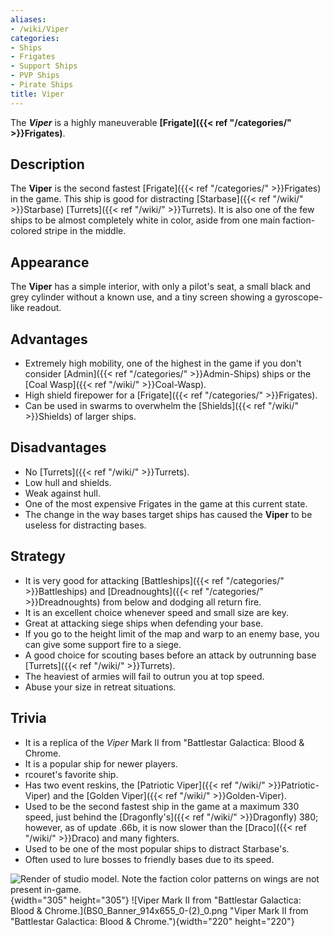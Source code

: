 ```yaml
---
aliases:
- /wiki/Viper
categories:
- Ships
- Frigates
- Support Ships
- PVP Ships
- Pirate Ships
title: Viper
---
```


The **_Viper_** is a highly maneuverable **[Frigate]({{< ref "/categories/" >}}Frigates)**. 

## Description

The **Viper** is the second fastest [Frigate]({{< ref "/categories/" >}}Frigates) in the game. This ship is good for distracting [Starbase]({{< ref "/wiki/" >}}Starbase) [Turrets]({{< ref "/wiki/" >}}Turrets). It is also one of the few ships to be almost completely white in color, aside from one main faction-colored stripe in the middle.

## Appearance

The **Viper** has a simple interior, with only a pilot's seat, a small black and grey cylinder without a known use, and a tiny screen showing a gyroscope-like readout.

## Advantages

- Extremely high mobility, one of the highest in the game if you don't consider [Admin]({{< ref "/categories/" >}}Admin-Ships) ships or the [Coal Wasp]({{< ref "/wiki/" >}}Coal-Wasp).
- High shield firepower for a [Frigate]({{< ref "/categories/" >}}Frigates).
- Can be used in swarms to overwhelm the [Shields]({{< ref "/wiki/" >}}Shields) of larger ships.

## Disadvantages

- No [Turrets]({{< ref "/wiki/" >}}Turrets).
- Low hull and shields.
- Weak against hull.
- One of the most expensive Frigates in the game at this current state.
- The change in the way bases target ships has caused the **Viper** to be useless for distracting bases.

## Strategy

- It is very good for attacking [Battleships]({{< ref "/categories/" >}}Battleships) and [Dreadnoughts]({{< ref "/categories/" >}}Dreadnoughts) from below and dodging all return fire.
- It is an excellent choice whenever speed and small size are key.
- Great at attacking siege ships when defending your base.
- If you go to the height limit of the map and warp to an enemy base, you can give some support fire to a siege.
- A good choice for scouting bases before an attack by outrunning base [Turrets]({{< ref "/wiki/" >}}Turrets).
- The heaviest of armies will fail to outrun you at top speed.
- Abuse your size in retreat situations.

## Trivia

- It is a replica of the _Viper_ Mark II from "Battlestar Galactica: Blood & Chrome.
- It is a popular ship for newer players.
- rcouret's favorite ship.
- Has two event reskins, the [Patriotic Viper]({{< ref "/wiki/" >}}Patriotic-Viper) and the [Golden Viper]({{< ref "/wiki/" >}}Golden-Viper).
- Used to be the second fastest ship in the game at a maximum 330 speed, just behind the [Dragonfly's]({{< ref "/wiki/" >}}Dragonfly) 380; however, as of update .66b, it is now slower than the [Draco]({{< ref "/wiki/" >}}Draco) and many fighters.
- Used to be one of the most popular ships to distract Starbase's.
- Often used to lure bosses to friendly bases due to its speed.

![Render of studio model. Note the faction color patterns on wings are
not present
in-game.](Viper2.png "Render of studio model. Note the faction color patterns on wings are not present in-game."){width="305" height="305"} ![Viper Mark II from "Battlestar Galactica: Blood &
Chrome.](BS0_Banner_914x655_0-(2)_0.png "Viper Mark II from "Battlestar Galactica: Blood & Chrome."){width="220" height="220"}